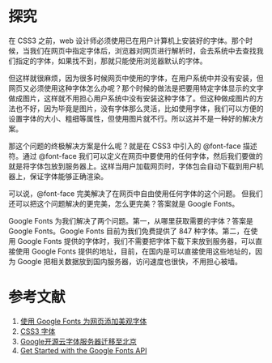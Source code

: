# 探究
在 CSS3 之前，web 设计师必须使用已在用户计算机上安装好的字体。那个时候，当我们在网页中指定字体后，浏览器对网页进行解析时，会去系统中去查找我们指定的字体，如果找不到，那就只能使用浏览器默认的字体。

但这样就很麻烦，因为很多时候网页中使用的字体，在用户系统中并没有安装，但网页又必须使用这种字体怎么办呢？那个时候的做法是把要用特定字体显示的文字做成图片，这样就不用担心用户系统中没有安装这种字体了。但这种做成图片的方法也不好，因为毕竟是图片，没有字体那么灵活，比如使用字体，我们可以方便的设置字体的大小、粗细等属性，但使用图片就不行。所以这并不是一种好的解决方案。

那这个问题的终极解决方案是什么呢？就是在 CSS3 中引入的 @font-face 描述符。通过 @font-face 我们可以定义在网页中要使用的任何字体，然后我们要做的就是将字体包放到服务器上。这样当用户加载网页时，字体包会自动下载到用户机器上，保证字体能够正确渲染。

可以说，@font-face 完美解决了在网页中自由使用任何字体的这个问题。 但我们还可以把这个问题解决的更完美，怎么更完美？答案就是 Google Fonts。

Google Fonts 为我们解决了两个问题。第一，从哪里获取需要的字体？答案是 Google Fonts。Google Fonts 目前为我们免费提供了 847 种字体。第二，在使用 Google Fonts 提供的字体时，我们不需要把字体下载下来放到服务器，可以直接使用 Google Fonts 提供的地址，目前，在国内是可以直接使用这些地址的，因为 Google 把相关数据放到国内服务器，访问速度也很快，不用担心被墙。

# 参考文献
1. [使用 Google Fonts 为网页添加美观字体][1]
2. [CSS3 字体][2]
3. [Google开源云字体服务器迁移至北京][3]
4. [Get Started with the Google Fonts API][4]

[1]: "https://www.ibm.com/developerworks/cn/web/1505_zhangyan_googlefont/" "使用 Google Fonts 为网页添加美观字体"
[2]: "http://www.w3school.com.cn/css3/css3_font.asp" "CSS3 字体"
[3]: "https://www.ziti163.com/Item/36.aspx" "Google开源云字体服务器迁移至北京"
[4]: "https://developers.google.com/fonts/docs/getting_started" "Get Started with the Google Fonts API"